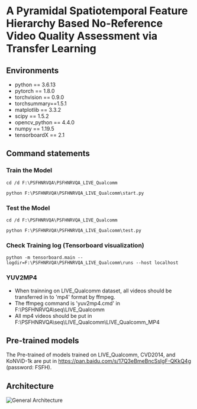 # A Pyramidal Spatiotemporal Feature Hierarchy Based No-Reference Video Quality Assessment via Transfer Learning

## Environments

* python == 3.6.13
* pytorch == 1.8.0
* torchvision == 0.9.0
* torchsummary==1.5.1
* matplotlib == 3.3.2
* scipy == 1.5.2
* opencv_python == 4.4.0
* numpy == 1.19.5
* tensorboardX == 2.1

## Command statements

### Train the Model
```cd /d F:\PSFHNRVQA\PSFHNRVQA_LIVE_Qualcomm```

```python F:\PSFHNRVQA\PSFHNRVQA_LIVE_Qualcomm\start.py```

### Test the Model
```cd /d F:\PSFHNRVQA\PSFHNRVQA_LIVE_Qualcomm```

```python F:\PSFHNRVQA\PSFHNRVQA_LIVE_Qualcomm\test.py```

### Check Training log (Tensorboard visualization)
```python -m tensorboard.main --logdir=F:\PSFHNRVQA\PSFHNRVQA_LIVE_Qualcomm\runs --host localhost```

### YUV2MP4
* When trainning on LIVE_Qualcomm dataset, all videos should be transferred in to 'mp4' format by ffmpeg.
* The ffmpeg command is 'yuv2mp4.cmd' in F:\PSFHNRVQA\seq\LIVE_Qualcomm
* All mp4 videos should be put in F:\PSFHNRVQA\seq\LIVE_Qualcomm\LIVE_Qualcomm_MP4

## Pre-trained models

The Pre-trained of models trained on LIVE_Qualcomm, CVD2014, and KoNViD-1k are put in  <a href="">https://pan.baidu.com/s/17Q3eBmeBncSsIgF-QKkQ4g</a> (password: FSFH).


## Architecture

![General Architecture](https://github.com/WeizhiXian/PSFHNRVQA/blob/master/general_architecture.png)

